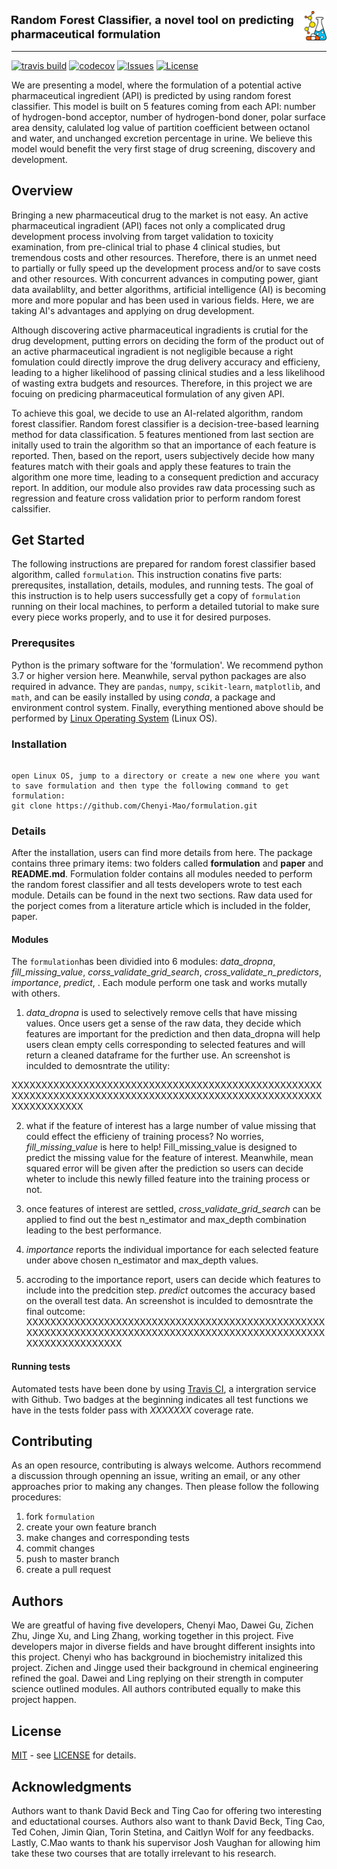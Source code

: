 <p align="left">
  <img src="https://github.com/Chenyi-Mao/formulation/blob/master/LOGO.png" width="900">
</p>

--------------

[![travis build](https://travis-ci.com/Chenyi-Mao/formulation.svg?branch=master)](https://travis-ci.com/Chenyi-Mao/formulation)
[![codecov](https://codecov.io/gh/Chenyi-Mao/formulation/branch/master/graph/badge.svg)](https://codecov.io/gh/Chenyi-Mao/formulation)
[![Issues](https://img.shields.io/github/issues/Chenyi-Mao/formulation)](https://github.com/Chenyi-Mao/formulation/issues)
[![License](https://img.shields.io/github/license/Chenyi-Mao/formulation)](https://github.com/Chenyi-Mao/formulation/blob/master/LICENSE)

We are presenting a model, where the formulation of a potential active pharmaceutical ingredient (API) is predicted by using random forest classifier. This model is built on 5 features coming from each API: number of hydrogen-bond acceptor, number of hydrogen-bond doner, polar surface area density, calulated log value of partition coefficient between octanol and water, and unchanged excretion percentage in urine. We believe this model would benefit the very first stage of drug screening, discovery and development.

## Overview

Bringing a new pharmaceutical drug to the market is not easy. An active pharmaceutical ingradient (API) faces not only a complicated drug development process involving from target validation to toxicity examination, from pre-clinical trial to phase 4 clinical studies, but tremendous costs and other resources. Therefore, there is an unmet need to partially or fully speed up the development process and/or to save costs and other resources. With concurrent advances in computing power, giant data availablilty, and better algorithms, artificial intelligence (AI) is becoming more and more popular and has been used in various fields. Here, we are taking AI's advantages and applying on drug development. 

Although discovering active pharmaceutical ingradients is crutial for the drug development, putting errors on deciding the form of the product out of an active pharmaceutical ingradient is not negligible because a right fomulation could directly improve the drug delivery accuracy and efficieny, leading to a higher likelihood of passing clinical studies and a less likelihood of wasting extra budgets and resources. Therefore, in this project we are focuing on predicing pharmaceutical formulation of any given API. 

To achieve this goal, we decide to use an AI-related algorithm, random forest classifier. Random forest classifier is a decision-tree-based learning method for data classification. 5 features mentioned from last section are initally used to train the algorithm so that an importance of each feature is reported. Then, based on the report, users subjectively decide how many features match with their goals and apply these features to train the algorithm one more time, leading to a consequent prediction and accuracy report. In addition, our module also provides raw data processing such as regression and feature cross validation prior to perform random forest calssifier. 

## Get Started
The following instructions are prepared for random forest classifier based algorithm, called `formulation`. This instruction conatins five parts: prerequsites, installation, details, modules, and running tests. The goal of this instruction is to help users successfully get a copy of `formulation` running on their local machines, to perform a detailed tutorial to make sure every piece works properly, and to use it for desired purposes. 

### Prerequsites
Python is the primary software for the 'formulation'. We recommend python 3.7 or higher version here. Meanwhile, serval python packages are also required in advance. They are `pandas`, `numpy`, `scikit-learn`, `matplotlib`, and `math`, and can be easily installed by using *conda*, a package and environment control system. Finally, everything mentioned above should be performed by [Linux Operating System](https://www.linux.com/what-is-linux/) (Linux OS). 

### Installation
```

open Linux OS, jump to a directory or create a new one where you want to save formulation and then type the following command to get formulation:
git clone https://github.com/Chenyi-Mao/formulation.git
```

### Details
After the installation, users can find more details from here. The package contains three primary items: two folders called **formulation** and **paper** and **README.md**. Formulation folder contains all modules needed to perform the random forest classifier and all tests developers wrote to test each module. Details can be found in the next two sections. Raw data used for the porject comes from a literature article which is included in the folder, paper. 

#### Modules
The `formulation`has been dividied into 6 modules: *data_dropna*, *fill_missing_value*, *corss_validate_grid_search*, *cross_validate_n_predictors*, *importance*, *predict*, . Each module perform one task and works mutally with others. 
1. *data_dropna* is used to selectively remove cells that have missing values. Once users get a sense of the raw data, they decide which features are important for the prediction and then data_dropna will help users clean empty cells corresponding to selected features and will return a cleaned dataframe for the further use.  An screenshot is inculded to demosntrate the utility: 

XXXXXXXXXXXXXXXXXXXXXXXXXXXXXXXXXXXXXXXXXXXXXXXXXXXXXXXXXXXXXXXXXXXXXXXXXXXXXXXXXXXXXXXXXXXXXXXXXXXXXXXXXXXXXXXXXXXX

2. what if the feature of interest has a large number of value missing that could effect the efficieny of training process? No worries, *fill_missing_value* is here to help! Fill_missing_value is designed to predict the missing value for the feature of interest. Meanwhile, mean squared error will be given after the prediction so users can decide wheter to include this newly filled feature into the training process or not. 

3. once features of interest are settled, *cross_validate_grid_search* can be applied to find out the best n_estimator and max_depth combination leading to the best performance. 

4. *importance* reports the individual importance for each selected feature under above chosen n_estimator and max_depth values.

5. accroding to the importance report, users can decide which features to include into the predcition step. *predict* outcomes the accuracy based on the overall test data. An screenshot is inculded to demosntrate the final outcome:
XXXXXXXXXXXXXXXXXXXXXXXXXXXXXXXXXXXXXXXXXXXXXXXXXXXXXXXXXXXXXXXXXXXXXXXXXXXXXXXXXXXXXXXXXXXXXXXXXXXXXXXXXXXXXXXXXXXX

#### Running tests
Automated tests have been done by using [Travis CI](https://travis-ci.com/Chenyi-Mao/formulation), a intergration service with Github. Two badges at the beginning indicates all test functions we have in the tests folder pass with _XXXXXXX_ coverage rate. 

## Contributing
As an open resource, contributing is always welcome. Authors recommend a discussion through openning an issue, writing an email, or any other approaches prior to making any changes. Then please follow the following procedures:
1. fork `formulation`
2. create your own feature branch
3. make changes and corresponding tests
4. commit changes
5. push to master branch
6. create a pull request

## Authors
We are greatful of having five developers, Chenyi Mao, Dawei Gu, Zichen Zhu, Jinge Xu, and Ling Zhang, working together in this project. Five developers major in diverse fields and have brought different insights into this project. Chenyi who has background in biochemistry initalized this project. Zichen and Jingge used their background in chemical engineering refined the goal. Dawei and Ling replying on their strength in computer science outlined modules. All authors contributed equally to make this project happen. 

## License
[MIT](https://en.wikipedia.org/wiki/MIT_License) - see [LICENSE](https://github.com/Chenyi-Mao/formulation/blob/master/LICENSE) for details.

## Acknowledgments
Authors want to thank David Beck and Ting Cao for offering two interesting and eductational courses. Authors also want to thank David Beck, Ting Cao, Ted Cohen, Jimin Qian, Torin Stetina, and Caitlyn Wolf for any feedbacks. Lastly, C.Mao wants to thank his supervisor Josh Vaughan for allowing him take these two courses that are totally irrelevant to his research. 
